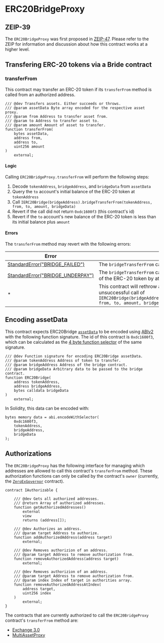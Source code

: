 # ERC20BridgeProxy

## ZEIP-39

The `ERC20BridgeProxy` was first proposed in [ZEIP-47](https://github.com/0xProject/ZEIPs/issues/47). Please refer to the ZEIP for information and discussion about how this contract works at a higher level.

## Transfering ERC-20 tokens via a Bride contract

### transferFrom

This contract may transfer an ERC-20 token if its `transferFrom` method is called from an authorized address.

```solidity
/// @dev Transfers assets. Either succeeds or throws.
/// @param assetData Byte array encoded for the respective asset proxy.
/// @param from Address to transfer asset from.
/// @param to Address to transfer asset to.
/// @param amount Amount of asset to transfer.
function transferFrom(
    bytes assetData,
    address from,
    address to,
    uint256 amount
)
    external;
```

#### Logic

Calling `ERC20BridgeProxy.transferFrom` will perform the following steps:

1. Decode `tokenAddress`, `bridgeAddress`, and `bridgeData` from `assetData`
1. Query the `to` account's initial balance of the ERC-20 token at `tokenAddress`
1. Call `IERC20Bridge(bridgeAddress).bridgeTransferFrom(tokenAddress, from, to, amount, bridgeData)`
1. Revert if the call did not return `0xdc1600f3` (this contract's id)
1. Revert if the `to` account's new balance of the ERC-20 token is less than its initial balance plus `amount`

#### Errors

The `transferFrom` method may revert with the following errors:

| Error                                                                        | Condition                                                                                                                                                                     |
| ---------------------------------------------------------------------------- | ----------------------------------------------------------------------------------------------------------------------------------------------------------------------------- |
| [StandardError("BRIDGE_FAILED")](../v3/v3-specification.md#standard-error)   | The `bridgeTransferFrom` call did not return `0xdc1600f3`                                                                                                                     |
| [StandardError("BRIDGE_UNDERPAY")](../v3/v3-specification.md#standard-error) | The `bridgeTransferFrom` call increase the `to` account's balance of the ERC-20 token by at least `amount`                                                                    |
| \*                                                                           | This contract will rethrow any revert data received from an unsuccessful call of `IERC20Bridge(bridgeAddress).bridgeTransferFrom(tokenAddress, from, to, amount, bridgeData)` |

## Encoding assetData

This contract expects ERC20Bridge [`assetData`](../v3/v3-specification.md#assetdata) to be encoded using [ABIv2](http://solidity.readthedocs.io/en/latest/abi-spec.html) with the following function signature. The id of this contract is `0xdc1600f3`, which can be calculated as the [4 byte function selector](https://solidity.readthedocs.io/en/latest/abi-spec.html#function-selector) of the same signature.

```solidity
/// @dev Function signature for encoding ERC20Bridge assetData.
/// @param tokenAddress Address of token to transfer.
/// @param bridgeAddress Address of the bridge contract.
/// @param bridgeData Arbitrary data to be passed to the bridge contract.
function ERC20Bridge(
    address tokenAddress,
    address bridgeAddress,
    bytes calldata bridgeData
)
    external;
```

In Solidity, this data can be encoded with:

```solidity
bytes memory data = abi.encodeWithSelector(
    0xdc1600f3,
    tokenAddress,
    bridgeAddress,
    bridgeData
);
```

## Authorizations

The `ERC20BridgeProxy` has the following interface for managing which addresses are allowed to call this contract's `transferFrom` method. These authorization functions can only be called by the contract's `owner` (currently, the [`ZeroExGovernor`](../v3/zero-ex-governor.md) contract).

```solidity
contract IAuthorizable {

    /// @dev Gets all authorized addresses.
    /// @return Array of authorized addresses.
    function getAuthorizedAddresses()
        external
        view
        returns (address[]);

    /// @dev Authorizes an address.
    /// @param target Address to authorize.
    function addAuthorizedAddress(address target)
        external;

    /// @dev Removes authorizion of an address.
    /// @param target Address to remove authorization from.
    function removeAuthorizedAddress(address target)
        external;

    /// @dev Removes authorizion of an address.
    /// @param target Address to remove authorization from.
    /// @param index Index of target in authorities array.
    function removeAuthorizedAddressAtIndex(
        address target,
        uint256 index
    )
        external;
}
```

The contracts that are currently authorized to call the `ERC20BridgeProxy` contract's `transferFrom` method are:

- [Exchange 3.0](../v3/v3-specification.md#exchange)
- [MultiAssetProxy](../asset-proxy/multi-asset-proxy.md)
